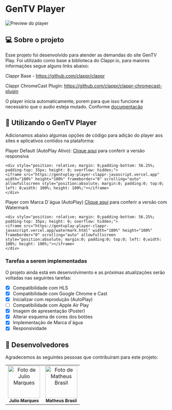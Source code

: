 #  GenTV Player
<img src="https://i.ibb.co/MnqJSrx/previewgentv.png" alt="Preview do player">

##  💻 Sobre o projeto
Esse projeto foi desenvolvido para atender as demandas do site GenTV Play. Foi utilizado como base a biblioteca do Clappr.io, para maiores informações segue alguns links abaixo:

Clappr Base - https://github.com/clappr/clappr

Clappr ChromeCast Plugin: https://github.com/clappr/clappr-chromecast-plugin

O player inicia automaticamente, porem para que isso funcione é necessário que o audio esteja mutado. Conforme [documentação](https://goo.gl/xX8pDD)

##  🚀 Utilizando o GenTV Player
Adicionamos abaixo algumas opções de código para adição do player aos sites e aplicativos contidos na plataforma:

Player Default (AutoPlay Ativo):
[Clique aqui](https://gentvplay-player-clappr-javascript.vercel.app) para conferir a versão responsiva

```
<div style="position: relative; margin: 0;padding-bottom: 56.25%; padding-top: 35px; height: 0; overflow: hidden;">
<iframe src="https://gentvplay-player-clappr-javascript.vercel.app" width="100%" height="100%" frameborder="0" scrolling="auto" allowfullscreen style="position:absolute; margin:0; padding:0; top:0; left: 0;width: 100%; height: 100%;"></iframe>
</div>                    
```

Player com Marca D´água (AutoPlay)
[Clique aqui](https://gentvplay-player-clappr-javascript.vercel.app/watermark.html) para conferir a versão com Watermark
```
<div style="position: relative; margin: 0;padding-bottom: 56.25%; padding-top: 35px; height: 0; overflow: hidden;">
<iframe src="https://gentvplay-player-clappr-javascript.vercel.app/watermark.html" width="100%" height="100%" frameborder="0" scrolling="auto" allowfullscreen style="position:absolute; margin:0; padding:0; top:0; left: 0;width: 100%; height: 100%;"></iframe>
</div> 
```

###  Tarefas a serem implementadas
O projeto ainda está em desenvolvimento e as próximas atualizações serão voltadas nas seguintes tarefas:
- [x] Compatibilidade com HLS
- [x] Compatibilidade com Google Chrome e Cast
- [x] Inicializar com reprodução (AutoPlay)
- [ ] Compatibilidade com Apple Air Play
- [x] Imagem de apresentação (Poster)
- [x] Alterar esquema de cores dos botões
- [x] Implementação de Marca d´água
- [x] Responsividade

##  🤝 Desenvolvedores
Agradecemos às seguintes pessoas que contribuíram para este projeto:
<table>
  <tr>
    <td align="center">
      <a href="#">
        <img src="https://avatars3.githubusercontent.com/u/31936044" width="100px;" alt="Foto de Julio Marques"/><br>
        <sub>
          <b>Julio Marques</b>
        </sub>
      </a>
    </td>
    <td align="center">
      <a href="#">
        <img src="https://avatars3.githubusercontent.com/u/31936044" width="100px;" alt="Foto de Matheus Brasil"/><br>
        <sub>
          <b>Matheus Brasil</b>
        </sub>
      </a>
    </td>

  </tr>
</table>
